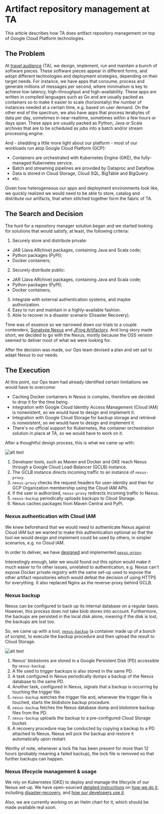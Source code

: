 # Artifact repository management at TA

This article describes how TA does artifact repository management on top of Google Cloud Platform technologies.

## The Problem

At [travel audience](https://travelaudience.com) (TA), we design, implement, run and maintain a bunch of software pieces. These software pieces appear in different forms, and adopt different technologies and deployment strategies, depending on their target needs. For instance, we have apps that consume, process and generate millions of messages per second, where minimalism is key to achieve low-latency, high-throughput and high-availability. These apps are written in compiled languages such as Go and are usually packed as containers so to make it easier to scale (horizontally) the number of instances needed at a certain time, e.g. based on user demand. On the other end of the spectrum, we also have apps that process terabytes of data per day, sometimes in near-realtime, sometimes within a few hours or days span. These apps are usually packed as Python, Java or Scala archives that are to be scheduled as jobs into a batch and/or stream processing engine.

And - shedding a little more light about our platform - most of our workloads run atop Google Cloud Platform (GCP):
- Containers are orchestrated with Kubernetes Engine (GKE), the fully-managed Kubernetes service.
- Batch and streaming pipelines are provided by Dataproc and Dataflow.
- Data is stored in Cloud Storage, Cloud SQL, BigTable and BigQuery.
- etc.

Given how heterogeneous our apps and deployment environments look like, we quickly realized we would need to be able to store, catalog and distribute our artifacts, that when stitched together form the fabric of TA.

## The Search and Decision

The hunt for a repository manager solution began and we started looking for solutions that would satisfy, at least, the following criteria:
1. Securely store and distribute private:
  - JAR (Java ARchive) packages, containing Java and Scala code;
  - Python packages (PyPI);
  - Docker containers;
2. Securely distribute public:
  - JAR (Java ARchive) packages, containing Java and Scala code;
  - Python packages (PyPI);
  - Docker containers;
3. Integrate with external authentication systems, and maybe authorization.
4. Easy to run and maintain in a highly-available fashion.
5. Able to recover in a disaster scenario (Disaster Recovery).

Time was of essence so we narrowed down our trials to a couple contenders, [Sonatype Nexus](https://www.sonatype.com/nexus-repository-sonatype) and [JFrog Artifactory](https://www.jfrog.com/artifactory/). And long story made short, we decided to go with the Nexus, mostly because the OSS version seemed to deliver most of what we were looking for.

After the decision was made, our Ops team devised a plan and set sail to adapt Nexus to our needs.

## The Execution

At this point, our Ops team had already identified certain limitations we would have to overcome:
- Caching Docker containers in Nexus is complex, therefore we decided to drop it for the time being.
- Integration with Google Cloud Identity Access Management (Cloud IAM) is nonexistent, so we would have to design and implement it.
- Integration with Google Cloud Storage for backup storage and retrieval is nonexistent, so we would have to design and implement it.
- There's no official support for Kubernetes, the container orchestration solution in place at TA, so we would have to work on it.

After a thoughtful design process, this is what we came up with:

![alt text](big-picture.png "TA Nexus big picture")

1. Developer tools, such as Maven and Docker and GKE reach Nexus through a Google Cloud Load-Balancer (GCLB) instance.
2. The GCLB instance directs incoming traffic to an instance of `nexus-proxy`.
3. `nexus-proxy` checks the request headers for user-identity and then for GCP Organization membership using the Cloud IAM APIs.
4. If the user is authorized, `nexus-proxy` redirects incoming traffic to Nexus.
5. `nexus-backup` periodically uploads backups to Cloud Storage.
6. Nexus caches packages from Maven Central and PyPI.

### Nexus authentication with Cloud IAM

We knew beforehand that we would need to authenticate Nexus against Cloud IAM but we wanted to make this authentication optional so that the tool we would design and implement could be used by others, in simpler scenarios, e.g. no Cloud IAM.

In order to deliver, we have [designed](https://github.com/travelaudience/nexus-proxy/blob/master/docs/design.md) and implemented [`nexus-proxy`](https://github.com/travelaudience/nexus-proxy).

Interestingly enough, later we would found out this option would make it much easier to fix other issues, unrelated to authentication, e.g. Nexus can't expose Docker private registry with the same set-up used to expose the other artifact repositories which would defeat the decision of using HTTPS for everything. It also replaced Nginx as the reverse-proxy behind GCLB.

### Nexus backup

Nexus can be configured to back up its internal database on a regular basis. However, this process does not take blob stores into account. Furthermore, the backups are persisted in the local disk alone, meaning if the disk is lost, the backups are lost too.

So, we came up with a tool, [`nexus-backup`](https://github.com/travelaudience/docker-nexus-backup) (a container made up of a bunch of scripts), to execute the backup procedure and then upload the result to Cloud Storage.

![alt text](nexus-backup.png "Nexus backup design")

1. Nexus' blobstores are stored in a Google Persistent Disk (PD) accessible by `nexus-backup`.
2. A file used to trigger backups is also stored in the same PD.
3. A task configured in Nexus periodically dumps a backup of the Nexus database to the same PD.
4. Another task, configured in Nexus, signals that a backup is occurring by touching the trigger file.
5. `nexus-backup` watches the trigger file and, whenever the trigger file is touched, starts the blobstore backup procedure.
6. `nexus-backup` fetches the Nexus database dump and blobstore backup files from the PD.
7. `nexus-backup` uploads the backup to a pre-configured Cloud Storage bucket.
8. A recovery procedure may be conducted by copying a backup to a PD attached to Nexus. Nexus will pick the backup and restore it automatically upon restart.

Worthy of note, whenever a lock file has been present for more than 12 hours (probably meaning a failed backup), the lock file is removed so that further backups can happen.

### Nexus lifecycle management & usage

We rely on Kubernetes (GKE) to deploy and manage the lifecycle of our Nexus set-up.
We have open-sourced [detailed instructions](https://github.com/travelaudience/kubernetes-nexus) on [how we do it](https://github.com/travelaudience/kubernetes-nexus#deployment), including [disaster-recovery](https://github.com/travelaudience/kubernetes-nexus#backup-and-restore), and [how our developers use it](https://github.com/travelaudience/kubernetes-nexus#usage).

Also, we are currently working on an Helm chart for it, which should be made available real soon.
